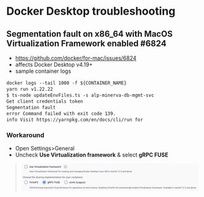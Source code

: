 # Docker Desktop troubleshooting

## Segmentation fault on x86_64 with MacOS Virtualization Framework enabled #6824
- https://github.com/docker/for-mac/issues/6824
- affects Docker Desktop v4.19+
- sample container logs
```
docker logs --tail 1000 -f ${CONTAINER_NAME}
yarn run v1.22.22
$ ts-node updateEnvFiles.ts -s alp-minerva-db-mgmt-svc
Get client credentials token
Segmentation fault
error Command failed with exit code 139.
info Visit https://yarnpkg.com/en/docs/cli/run for 
```
### Workaround 
- Open Settings>General
- Uncheck **Use Virtualization framework** & select **gRPC FUSE**

> ![Docker-Desktop-disable-Virtualization-framework](../images/docker/disable-Virtualization-framework.png)
